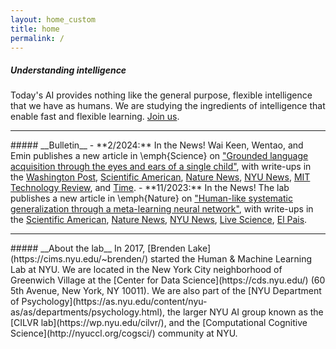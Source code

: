 ```yaml
---
layout: home_custom
title: home
permalink: /
---
```


##### __Understanding intelligence__
Today's AI provides nothing like the general purpose, flexible intelligence that we have as humans. We are studying the ingredients of intelligence that enable fast and flexible learning. [Join us](/apply/).

<hr class='invis'>
##### __Bulletin__
- **2/2024:** In the News! Wai Keen, Wentao, and Emin publishes a new article in \emph{Science} on <a href="https://www.science.org/doi/10.1126/science.adi1374">"Grounded language acquisition through the eyes and ears of a single child"</a>, with write-ups in the <a href="https://www.washingtonpost.com/science/2024/02/02/how-humans-learn-language-ai-child/">Washington Post</a>,
<a href="https://www.scientificamerican.com/article/a-camera-wearing-baby-taught-an-ai-to-learn-words/">Scientific American</a>,
<a href="https://www.nature.com/articles/d41586-024-00288-1">Nature News</a>,
<a href="https://www.nyu.edu/about/news-publications/news/2024/february/ai-learns-through-the-eyes-and-ears-of-a-child.html">NYU News</a>,
<a href="https://www.technologyreview.com/2024/02/01/1087527/baby-ai-language-camera/">MIT Technology Review</a>,
and <a href="https://time.com/6632398/ai-language-study-baby/">Time</a>.
- **11/2023:** In the News! The lab publishes a new article in \emph{Nature} on <a href="https://www.nature.com/articles/s41586-023-06668-3.pdf">"Human-like systematic generalization through a meta-learning neural network"</a>, with write-ups in the <a href="https://www.scientificamerican.com/article/new-training-method-helps-ai-generalize-like-people-do/">Scientific American</a>,
<a href="https://www.nature.com/articles/d41586-023-03272-3">Nature News</a>,
<a href="https://www.nyu.edu/about/news-publications/news/2023/october/can-ai-grasp-related-concepts-after-learning-only-one-.html">NYU News</a>,
<a href="https://www.livescience.com/technology/artificial-intelligence/in-a-1st-ai-neural-network-captures-critical-aspect-of-human-intelligence">
Live Science</a>,
<a href="https://english.elpais.com/technology/2023-10-25/breakthrough-experiment-succeeds-in-making-a-machine-relate-concepts-as-humans-do.html">
El Pais</a>.

<hr class='invis'>
##### __About the lab__
In 2017, [Brenden Lake](https://cims.nyu.edu/~brenden/) started the Human & Machine Learning Lab at NYU. We are located in the New York City neighborhood of Greenwich Village at the [Center for Data Science](https://cds.nyu.edu/) (60 5th Avenue, New York, NY 10011). We are also part of the [NYU Department of Psychology](https://as.nyu.edu/content/nyu-as/as/departments/psychology.html), the larger NYU AI group known as the [CILVR lab](https://wp.nyu.edu/cilvr/), and the [Computational Cognitive Science](http://nyuccl.org/cogsci/) community at NYU.